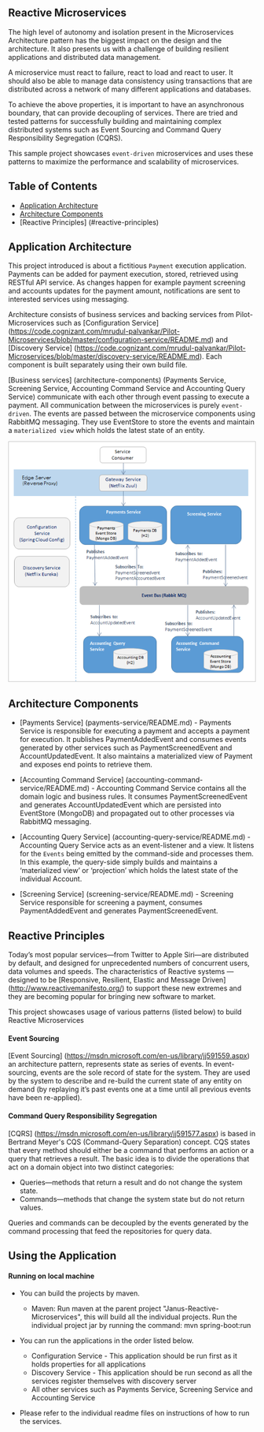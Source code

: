 ## Reactive Microservices
The high level of autonomy and isolation present in the Microservices Architecture pattern has the biggest impact on the design and the architecture. It also presents us with a challenge of building resilient applications and distributed data management. 

A microservice must react to failure, react to load and react to user. It should also be able to manage data consistency using transactions that are distributed across a network of many different applications and databases.

To achieve the above properties, it is important to have an asynchronous boundary, that can provide decoupling of services. There are tried and tested patterns for successfully building and maintaining complex distributed systems such as Event Sourcing and Command Query Responsibility Segregation (CQRS).

This sample project showcases `event-driven` microservices and uses these patterns to maximize the performance and scalability of microservices.

## Table of Contents
* [Application Architecture](#application-architecture)
* [Architecture Components](#architecture-components)
* [Reactive Principles] (#reactive-principles) 

## <a name="application-architecture"></a> Application Architecture
This project introduced is about a fictitious `Payment` execution application. Payments can be added for payment execution, stored, retrieved using RESTful API service. As changes happen for example payment screening and accounts updates for the payment amount, notifications are sent to interested services using messaging.

Architecture consists of business services and backing services from Pilot-Microservices such as [Configuration Service] (https://code.cognizant.com/mrudul-palvankar/Pilot-Microservices/blob/master/configuration-service/README.md) and [Discovery Service] (https://code.cognizant.com/mrudul-palvankar/Pilot-Microservices/blob/master/discovery-service/README.md). Each component is built separately using their own build file.  

[Business services] (architecture-components) (Payments Service, Screening Service, Accounting Command Service and Accounting Query Service) communicate with each other through event passing to execute a payment. All communication between the microservices is purely `event-driven`. The events are passed between the microservice components using RabbitMQ messaging. They use EventStore to store the events and maintain a `materialized view` which holds the latest state of an entity.

![Reactive Microservices Architecture](Janus-ReactiveMicroservices.png)

## <a name="architecture-components"></a> Architecture Components
* [Payments Service] (payments-service/README.md) - Payments Service is responsible for executing a payment and accepts a payment for execution. It publishes PaymentAddedEvent and consumes events generated by other services such as PaymentScreenedEvent and AccountUpdatedEvent. It also maintains a materialized view of Payment and exposes end points to retrieve them.

* [Accounting Command Service] (accounting-command-service/README.md) - Accounting Command Service contains all the domain logic and business rules. It consumes PaymentScreenedEvent and generates AccountUpdatedEvent which are persisted into EventStore (MongoDB) and propagated out to other processes via RabbitMQ messaging.

* [Accounting Query Service] (accounting-query-service/README.md) - Accounting Query Service acts as an event-listener and a view. It listens for the `Events` being emitted by the command-side and processes them. In this example, the query-side simply builds and maintains a ‘materialized view’ or ‘projection’ which holds the latest state of the individual Account. 

* [Screening Service] (screening-service/README.md) - Screening Service responsible for screening a payment, consumes PaymentAddedEvent and generates PaymentScreenedEvent. 

## <a name="reactive-principles"></a> Reactive Principles 
Today’s most popular services—from Twitter to Apple Siri—are distributed by default, and designed for unprecedented numbers of concurrent users, data volumes and speeds. The characteristics of Reactive systems — designed to be [Responsive, Resilient, Elastic and Message Driven] (http://www.reactivemanifesto.org/) to support these new extremes and they are becoming popular for bringing new software to market.

This project showcases usage of various patterns (listed below) to build Reactive Microservices 

#### <a name="event-scourcing"></a> Event Sourcing 
[Event Sourcing] (https://msdn.microsoft.com/en-us/library/jj591559.aspx) an architecture pattern, represents state as series of events. In event-sourcing, events are the sole record of state for the system. They are used by the system to describe and re-build the current state of any entity on demand (by replaying it’s past events one at a time until all previous events have been re-applied). 

#### <a name="cqrs"></a> Command Query Responsibility Segregation
[CQRS] (https://msdn.microsoft.com/en-us/library/jj591577.aspx) is based in Bertrand Meyer's CQS (Command-Query Separation) concept. CQS states that every method should either be a command that performs an action or a query that retrieves a result. The basic idea is to divide the operations that act on a domain object into two distinct categories:
* Queries—methods that return a result and do not change the system state.
* Commands—methods that change the system state but do not return values.

Queries and commands can be decoupled by the events generated by the command processing that feed the repositories for query data.

## Using the Application

#### Running on local machine
* You can build the projects by maven. 
    * Maven: Run maven at the parent project "Janus-Reactive-Microservices", this will build all the individual projects. Run the  individual project jar by running the command: mvn spring-boot:run

* You can run the applications in the order listed below.
    * Configuration Service - This application should be run first as it holds properties for all applications 
    * Discovery Service - This application should be run second as all the services register themselves with discovery server
    * All other services such as Payments Service, Screening Service and Accounting Service

* Please refer to the individual readme files on instructions of how to run the services. 